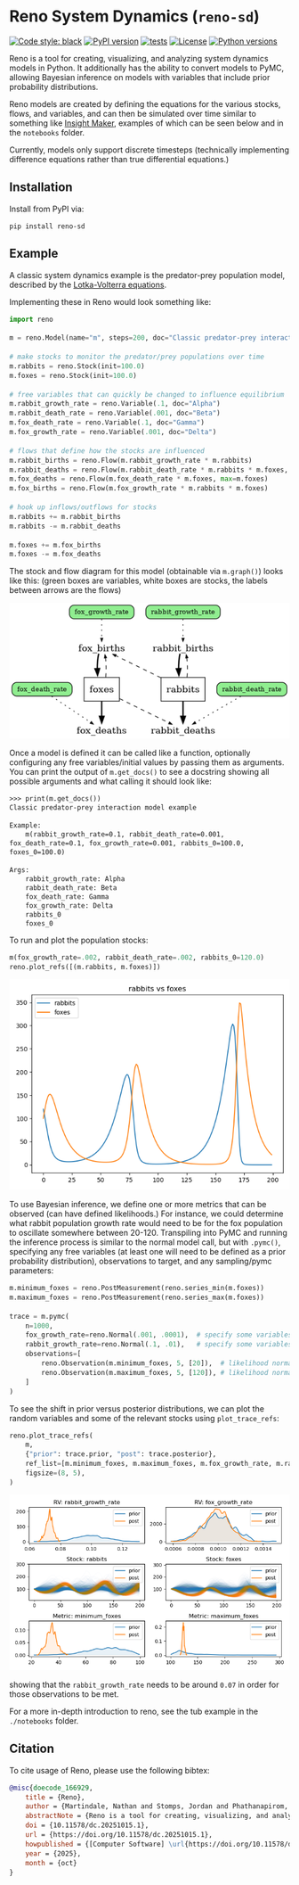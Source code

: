 # Reno System Dynamics (`reno-sd`)

[![Code style: black](https://img.shields.io/badge/code%20style-black-000000.svg)](https://github.com/psf/black)
[![PyPI version](https://badge.fury.io/py/reno-sd.svg)](https://badge.fury.io/py/reno-sd)
[![tests](https://github.com/ORNL/reno/actions/workflows/tests.yml/badge.svg?branch=main)](https://github.com/ORNL/reno/actions/workflows/tests.yml)
[![License](https://img.shields.io/pypi/l/reno-sd)](https://github.com/ORNL/reno/blob/main/LICENSE)
[![Python versions](https://img.shields.io/pypi/pyversions/reno-sd.svg)](https://github.com/ORNL/reno)


Reno is a tool for creating, visualizing, and analyzing system dynamics
models in Python. It additionally has the ability to convert models to PyMC,
allowing Bayesian inference on models with variables that include prior probability
distributions.

Reno models are created by defining the equations for the various stocks, flows,
and variables, and can then be simulated over time similar to something like
[Insight Maker](https://insightmaker.com/), examples of which can be seen below
and in the `notebooks` folder.

Currently, models only support discrete timesteps (technically implementing
difference equations rather than true differential equations.)

## Installation

Install from PyPI via:
```
pip install reno-sd
```

## Example

A classic system dynamics example is the predator-prey population model,
described by the [Lotka-Volterra equations](https://en.wikipedia.org/wiki/Lotka%E2%80%93Volterra_equations).

Implementing these in Reno would look something like:

```python
import reno

m = reno.Model(name="m", steps=200, doc="Classic predator-prey interaction model example")

# make stocks to monitor the predator/prey populations over time
m.rabbits = reno.Stock(init=100.0)
m.foxes = reno.Stock(init=100.0)

# free variables that can quickly be changed to influence equilibrium
m.rabbit_growth_rate = reno.Variable(.1, doc="Alpha")
m.rabbit_death_rate = reno.Variable(.001, doc="Beta")
m.fox_death_rate = reno.Variable(.1, doc="Gamma")
m.fox_growth_rate = reno.Variable(.001, doc="Delta")

# flows that define how the stocks are influenced
m.rabbit_births = reno.Flow(m.rabbit_growth_rate * m.rabbits)
m.rabbit_deaths = reno.Flow(m.rabbit_death_rate * m.rabbits * m.foxes, max=m.rabbits)
m.fox_deaths = reno.Flow(m.fox_death_rate * m.foxes, max=m.foxes)
m.fox_births = reno.Flow(m.fox_growth_rate * m.rabbits * m.foxes)

# hook up inflows/outflows for stocks
m.rabbits += m.rabbit_births
m.rabbits -= m.rabbit_deaths

m.foxes += m.fox_births
m.foxes -= m.fox_deaths
```

The stock and flow diagram for this model (obtainable via `m.graph()`) looks
like this: (green boxes are variables, white boxes are stocks, the labels between
arrows are the flows)

![stock_and_flow_diagram](https://github.com/ORNL/reno/blob/main/images/predator_prey_model.png?raw=true)

Once a model is defined it can be called like a function, optionally configuring
any free variables/initial values by passing them as arguments. You can print the
output of `m.get_docs()` to see a docstring showing all possible arguments and
what calling it should look like:

```
>>> print(m.get_docs())
Classic predator-prey interaction model example

Example:
	m(rabbit_growth_rate=0.1, rabbit_death_rate=0.001, fox_death_rate=0.1, fox_growth_rate=0.001, rabbits_0=100.0, foxes_0=100.0)

Args:
	rabbit_growth_rate: Alpha
	rabbit_death_rate: Beta
	fox_death_rate: Gamma
	fox_growth_rate: Delta
	rabbits_0
	foxes_0
```

To run and plot the population stocks:

```python
m(fox_growth_rate=.002, rabbit_death_rate=.002, rabbits_0=120.0)
reno.plot_refs([(m.rabbits, m.foxes)])
```

![basic_run](https://github.com/ORNL/reno/blob/main/images/predator_prey_basic_run.png?raw=true)

To use Bayesian inference, we define one or more metrics that can be observed (can
have defined likelihoods.) For instance, we could determine what rabbit population
growth rate would need to be for the fox population to oscillate somewhere between
20-120. Transpiling into PyMC and running the inference process is similar to the
normal model call, but with ``.pymc()``, specifying any free variables (at least
one will need to be defined as a prior probability distribution), observations
to target, and any sampling/pymc parameters:

```python
m.minimum_foxes = reno.PostMeasurement(reno.series_min(m.foxes))
m.maximum_foxes = reno.PostMeasurement(reno.series_max(m.foxes))

trace = m.pymc(
    n=1000,
    fox_growth_rate=reno.Normal(.001, .0001),  # specify some variables as distributions to sample from
    rabbit_growth_rate=reno.Normal(.1, .01),   # specify some variables as distributions to sample from
    observations=[
        reno.Observation(m.minimum_foxes, 5, [20]),  # likelihood normally distributed around 20 with SD of 5
        reno.Observation(m.maximum_foxes, 5, [120]), # likelihood normally distributed around 120 with SD of 5
    ]
)
```

To see the shift in prior versus posterior distributions, we can plot the random
variables and some of the relevant stocks using ``plot_trace_refs``:

```python
reno.plot_trace_refs(
    m,
    {"prior": trace.prior, "post": trace.posterior},
    ref_list=[m.minimum_foxes, m.maximum_foxes, m.fox_growth_rate, m.rabbit_growth_rate, m.foxes, m.rabbits],
    figsize=(8, 5),
)
```

![bayes_run](https://github.com/ORNL/reno/blob/main/images/predator_prey_bayes.png?raw=true)

showing that the `rabbit_growth_rate` needs to be around `0.07` in order for
those observations to be met.

For a more in-depth introduction to reno, see the tub example in the `./notebooks` folder.

## Citation

To cite usage of Reno, please use the following bibtex:


```bibtex
@misc{doecode_166929,
    title = {Reno},
    author = {Martindale, Nathan and Stomps, Jordan and Phathanapirom, Urairisa B.},
    abstractNote = {Reno is a tool for creating, visualizing, and analyzing system dynamics models in Python. It additionally has the ability to convert models to PyMC, allowing Bayesian inference on models with variables that include prior probability distributions.},
    doi = {10.11578/dc.20251015.1},
    url = {https://doi.org/10.11578/dc.20251015.1},
    howpublished = {[Computer Software] \url{https://doi.org/10.11578/dc.20251015.1}},
    year = {2025},
    month = {oct}
}
```
